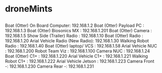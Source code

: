 # droneMints
##

Boat (Otter) On Board Computer: 192.168.1.2
Boat (Otter) Payload PC             : 192.168.1.3
Boat (Otter) Biosonics MX          : 192.168.1.201
Boat (Otter) Camera                   : 192.168.1.5
Show Side (Trailer) Radio          : 192.168.1.10
Boat (Otter) Radio                      : 192.168.1.20
Arial Vehicle Radio (New Radio): 192.168.1.30 
Walking Robot Radio                  : 192.168.1.40
Boat (Otter) laptop/ VCS             : 192.168.1.58
Arial Vehicle NUC                        : 192.168.1.200
Robot Team Viz                           : 192.168.1.100
Camera NUC                               : 192.168.1.24
Boat (Otter) C1+                          : 192.168.1.220
Arial Vehicle C1+                         : 192.168.1.221
Walking Robot C1+                      : 192.168.1.222 
Arial Vehicle Jetson                      : 192.168.1.223 
Camera Front -: 192.168.1.230
Camera Rear -: 192.168.1.231
